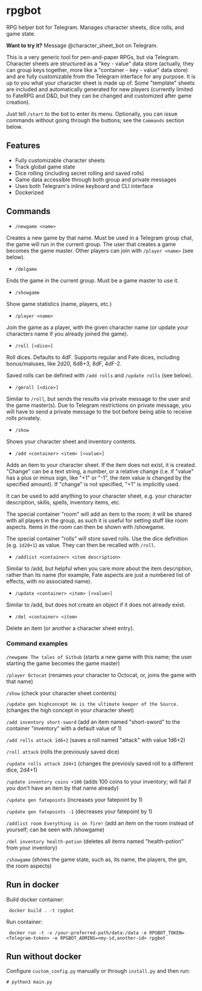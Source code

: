 
# rpgbot
RPG helper bot for Telegram. Manages character sheets, dice rolls, and game state.

**Want to try it?** Message @character_sheet_bot on Telegram.

This is a very generic tool for pen-and-paper RPGs, but via Telegram. Character sheets are structured as a "key - value" data store (actually, they can group keys together, more like a "container - key - value" data store) and are fully customizable from the Telegram interface for any purpose. It is up to you what your character sheet is made up of. Some "template" sheets are included and automatically generated for new players (currently limited to FateRPG and D&D, but they can be changed and customized after game creation).

Just tell `/start` to the bot to enter its menu. Optionally, you can issue commands without going through the buttons; see the `Commands` section below.

## Features

  * Fully customizable character sheets
  * Track global game state
  * Dice rolling (including secret rolling and saved rolls)
  * Game data accessible through both group and private messages
  * Uses both Telegram's inline keyboard and CLI interface
  * Dockerized

## Commands

  - `/newgame <name>`

Creates a new game by that name. Must be used in a Telegram group chat, the game will run in the current group. The user that creates a game becomes the game master. Other players can join with `/player <name>` (see below).

  - `/delgame`

Ends the game in the current group. Must be a game master to use it.

  - `/showgame`

Show game statistics (name, players, etc.)

  - `/player <name>`

Join the game as a player, with the given character name (or update your characters name if you already joined the game).

  - `/roll [<dice>]`

Roll dices. Defaults to 4dF. Supports regular and Fate dices, including bonus/maluses, like 2d20, 6d8+3, 8dF, 4dF-2.

Saved rolls can be defined with `/add rolls` and `/update rolls` (see below).

  - `/gmroll [<dice>]`

Similar to `/roll`, but sends the results via private message to the user and the game master(s). Due to Telegram restrictions on private message, you will have to send a private message to the bot before being able to receive rolls privately.

  - `/show`

Shows your character sheet and inventory contents.

  - `/add <container> <item> [<value>]`

Adds an item to your character sheet. If the item does not exist, it is created. "Change" can be a text string, a number, or a relative change (i.e. if "value" has a plus or minus sign, like "+1" or "-1", the item value is changed by the specified amount). If "change" is not specified, "+1" is implicitly used.

It can be used to add anything to your character sheet, e.g. your character description, skills, spells, inventory items, etc.

The special container "room" will add an item to the room; it will be shared with all players in the group, as such it is useful for setting stuff like room aspects. Items in the room can then be shown with /showgame.

The special container "rolls" will store saved rolls. Use the dice definition (e.g. `1d20+1`) as value. They can then be recalled with `/roll`.

  - `/addlist <container> <item description>`

Similar to /add, but helpful when you care more about the item description, rather than its name (for example, Fate aspects are just a numbered list of effects, with no associated name).

  - `/update <container> <item> [<value>]`

Similar to /add, but does not create an object if it does not already exist.

  - `/del <container> <item>`

Delete an item (or another a character sheet entry). 

### Command examples

`/newgame The tales of Github` (starts a new game with this name; the user starting the game becomes the game master)

`/player Octocat` (renames your character to Octocat, or, joins the game with that name)

`/show` (check your character sheet contents)

`/update gen highconcept He is the ultimate keeper of the Source.` (changes the high concept in your character sheet)

`/add inventory short-sword` (add an item named "short-sword" to the container "inventory" with a default value of 1)

`/add rolls attack 1d6+2` (saves a roll named "attack" with value 1d6+2)

`/roll attack` (rolls the previously saved dice)

`/update rolls attack 2d4+1` (changes the previosly saved roll to a different dice, 2d4+1)

`/update inventory coins +100` (adds 100 coins to your inventory; will fail if you don't have an item by that name already)

`/update gen fatepoints` (increases your fatepoint by 1)

`/update gen fatepoints -1` (decreases your fatepoint by 1)

`/addlist room Everything is on fire!` (add an item on the room instead of yourself; can be seen with /showgame)

`/del inventory health-potion` (deletes all items named "health-potion" from your inventory)

`/showgame` (shows the game state, such as, its name, the players, the gm, the room aspects)

## Run in docker

Build docker container:
```
 docker build . -t rpgbot
```


Run container:
```
 docker run -t -v /your-preferred-path/data:/data -e RPGBOT_TOKEN=<Telegram-token> -e RPGBOT_ADMINS=<my-id,another-id> rpgbot
```

## Run without docker

Configure `custom_config.py` manually or through `install.py` and then run:

```
# python3 main.py
```

